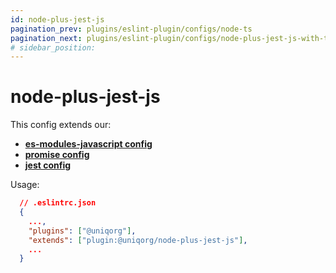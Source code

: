 ```yaml
---
id: node-plus-jest-js
pagination_prev: plugins/eslint-plugin/configs/node-ts
pagination_next: plugins/eslint-plugin/configs/node-plus-jest-js-with-ts
# sidebar_position: 
---
```


# node-plus-jest-js

This config extends our:
 -  **[es-modules-javascript config](plugins/eslint-plugin/configs/esm-javascript.md)**
-  **[promise config](plugins/eslint-plugin/configs/promise.md)**
 -  **[jest config](plugins/eslint-plugin/configs/jest.md)**


Usage:

```json
  // .eslintrc.json
  {
    ...,
    "plugins": ["@uniqorg"],
    "extends": ["plugin:@uniqorg/node-plus-jest-js"],
    ...
  }
```
